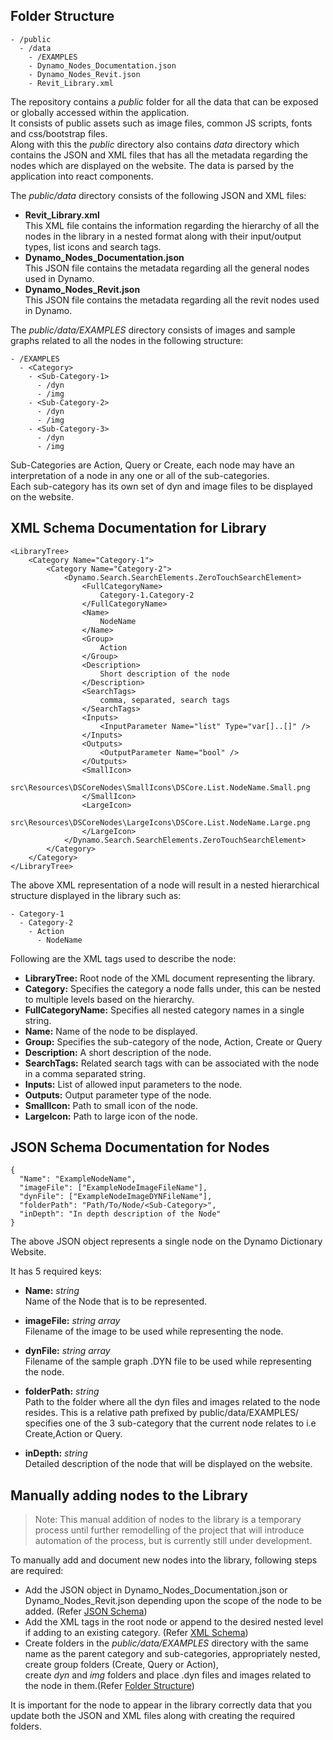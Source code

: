 ## Folder Structure
```
- /public
  - /data
    - /EXAMPLES
    - Dynamo_Nodes_Documentation.json
    - Dynamo_Nodes_Revit.json   
    - Revit_Library.xml 
```

The repository contains a *public* folder for all the data that can be exposed or globally accessed within the application.\
It consists of public assets such as image files, common JS scripts, fonts and css/bootstrap files.\
Along with this the *public* directory also contains *data* directory which contains the JSON and XML files that has all the metadata regarding the nodes which are displayed on the website.
The data is parsed by the application into react components.

The *public/data* directory consists of the following JSON and XML files:

- **Revit_Library.xml**\
    This XML file contains the information regarding the hierarchy of all the nodes in the library in a nested format along with their input/output types, list icons and search tags.
- **Dynamo_Nodes_Documentation.json**\
    This JSON file contains the metadata regarding all the general nodes used in Dynamo.
- **Dynamo_Nodes_Revit.json**\
    This JSON file contains the metadata regarding all the revit nodes used in Dynamo.

The *public/data/EXAMPLES* directory consists of images and sample graphs related to all the nodes in the following structure:
```
- /EXAMPLES
  - <Category>
    - <Sub-Category-1>
      - /dyn
      - /img
    - <Sub-Category-2>
      - /dyn
      - /img
    - <Sub-Category-3>
      - /dyn
      - /img
```

Sub-Categories are Action, Query or Create, each node may have an interpretation of a node in any one or all of the sub-categories.\
Each sub-category has its own set of dyn and image files to be displayed on the website.


## XML Schema Documentation for Library
```
<LibraryTree>
    <Category Name="Category-1">
        <Category Name="Category-2">
            <Dynamo.Search.SearchElements.ZeroTouchSearchElement>
                <FullCategoryName>
                    Category-1.Category-2
                </FullCategoryName>
                <Name>
                    NodeName
                </Name>
                <Group>
                    Action
                </Group>
                <Description>
                    Short description of the node
                </Description>
                <SearchTags>
                    comma, separated, search tags
                </SearchTags>
                <Inputs>
                    <InputParameter Name="list" Type="var[]..[]" />
                </Inputs>
                <Outputs>
                    <OutputParameter Name="bool" />
                </Outputs>
                <SmallIcon>
                    src\Resources\DSCoreNodes\SmallIcons\DSCore.List.NodeName.Small.png
                </SmallIcon>
                <LargeIcon>
                    src\Resources\DSCoreNodes\LargeIcons\DSCore.List.NodeName.Large.png
                </LargeIcon>
            </Dynamo.Search.SearchElements.ZeroTouchSearchElement>
        </Category>
    </Category>
</LibraryTree>
```

The above XML representation of a node will result in a nested hierarchical structure displayed in the library such as:
```
- Category-1
  - Category-2
    - Action
      - NodeName
```

Following are the XML tags used to describe the node:

- **LibraryTree:** Root node of the XML document representing the library.
- **Category:** Specifies the category a node falls under, this can be nested to multiple levels based on the hierarchy.
- **FullCategoryName:** Specifies all nested category names in a single string.
- **Name:** Name of the node to be displayed.
- **Group:** Specifies the sub-category of the node, Action, Create or Query
- **Description:** A short description of the node.
- **SearchTags:** Related search tags with can be associated with the node in a comma separated string.
- **Inputs:** List of allowed input parameters to the node.
- **Outputs:** Output parameter type of the node.
- **SmallIcon:** Path to small icon of the node.
- **LargeIcon:** Path to large icon of the node.


## JSON Schema Documentation for Nodes
```
{
  "Name": "ExampleNodeName",
  "imageFile": ["ExampleNodeImageFileName"],
  "dynFile": ["ExampleNodeImageDYNFileName"],
  "folderPath": "Path/To/Node/<Sub-Category>",
  "inDepth": "In depth description of the Node"
}
```

The above JSON object represents a single node on the Dynamo Dictionary Website.

It has 5 required keys:

- **Name:** *string*\
    Name of the Node that is to be represented.

- **imageFile:** *string array*\
    Filename of the image to be used while representing the node.

- **dynFile:** *string array*\
    Filename of the sample graph .DYN file to be used while representing the node.

- **folderPath:** *string*\
    Path to the folder where all the dyn files and images related to the node resides. This is a relative path prefixed by public/data/EXAMPLES/
    <Sub-Category> specifies one of the 3 sub-category that the current node relates to i.e Create,Action or Query.

- **inDepth:** *string*\
    Detailed description of the node that will be displayed on the website.

## Manually adding nodes to the Library

> Note: This manual addition of nodes to the library is a temporary process until further remodelling of the project that will introduce automation of the process, but is currently still under development.

To manually add and document new nodes into the library, following steps are required:

- Add the JSON object in Dynamo_Nodes_Documentation.json or Dynamo_Nodes_Revit.json depending upon the scope of the node to be added. (Refer [JSON Schema](https://github.com/DynamoDS/DynamoDictionary_React/blob/master/public/data/README.md#json-schema-documentation-for-nodes))
- Add the XML tags in the root node or append to the desired nested level if adding to an existing category. (Refer [XML Schema](https://github.com/DynamoDS/DynamoDictionary_React/blob/master/public/data/README.md#xml-schema-documentation-for-library))
- Create folders in the *public/data/EXAMPLES* directory with the same name as the parent category and sub-categories, appropriately nested,\
    create group folders (Create, Query or Action),\
    create *dyn* and *img* folders and place .dyn files and images related to the node in them.(Refer [Folder Structure](https://github.com/DynamoDS/DynamoDictionary_React/blob/master/public/data/README.md#folder-structure))

It is important for the node to appear in the library correctly data that you update both the JSON and XML files along with creating the required folders.

